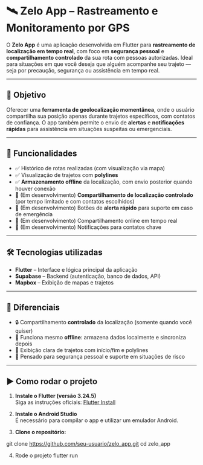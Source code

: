 # 🛰️ Zelo App – Rastreamento e Monitoramento por GPS

O **Zelo App** é uma aplicação desenvolvida em Flutter para **rastreamento de localização em tempo real**, com foco em **segurança pessoal** e **compartilhamento controlado** da sua rota com pessoas autorizadas. Ideal para situações em que você deseja que alguém acompanhe seu trajeto — seja por precaução, segurança ou assistência em tempo real.

---

## 📌 Objetivo

Oferecer uma **ferramenta de geolocalização momentânea**, onde o usuário compartilha sua posição apenas durante trajetos específicos, com contatos de confiança. O app também permite o envio de **alertas** e **notificações rápidas** para assistência em situações suspeitas ou emergenciais.

---

## 🚀 Funcionalidades

- ✅ Histórico de rotas realizadas (com visualização via mapa)
- ✅ Visualização de trajetos com **polylines**
- ✅ **Armazenamento offline** da localização, com envio posterior quando houver conexão
- 🚧 (Em desenvolvimento) **Compartilhamento de localização controlado** (por tempo limitado e com contatos escolhidos)
- 🚧 (Em desenvolvimento) Botões de **alerta rápido** para suporte em caso de emergência
- 🚧 (Em desenvolvimento) Compartilhamento online em tempo real
- 🚧 (Em desenvolvimento) Notificações para contatos chave

---

## 🛠️ Tecnologias utilizadas

- **Flutter** – Interface e lógica principal da aplicação
- **Supabase** – Backend (autenticação, banco de dados, API)
- **Mapbox** – Exibição de mapas e trajetos

---

## 📱 Diferenciais

- 🔒 Compartilhamento **controlado** da localização (somente quando você quiser)
- 📡 Funciona mesmo **offline**: armazena dados localmente e sincroniza depois
- 📍 Exibição clara de trajetos com início/fim e polylines
- 🧩 Pensado para segurança pessoal e suporte em situações de risco

---

## ▶️ Como rodar o projeto

1. **Instale o Flutter (versão 3.24.5)**  
   Siga as instruções oficiais: [Flutter Install](https://docs.flutter.dev/get-started/install)

2. **Instale o Android Studio**  
   É necessário para compilar o app e utilizar um emulador Android.

3. **Clone o repositório:**

git clone https://github.com/seu-usuario/zelo_app.git
cd zelo_app

4. Rode o projeto
flutter run
